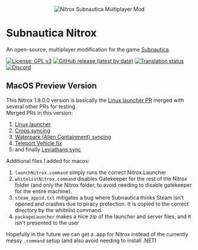 <p align="center">
    <img src="https://i.imgur.com/ofnNX5z.gif" alt="Nitrox Subnautica Multiplayer Mod" />
</p>

# Subnautica Nitrox
An open-source, multiplayer modification for the game <a href="https://unknownworlds.com/subnautica/">Subnautica</a>.

[![License: GPL v3](https://img.shields.io/badge/License-GPLv3-blue.svg)](https://www.gnu.org/licenses/gpl-3.0)
[![GitHub release (latest by date)](https://img.shields.io/github/v/release/SubnauticaNitrox/Nitrox)](https://github.com/SubnauticaNitrox/Nitrox/releases)
[![Translation status](https://hosted.weblate.org/widgets/subnauticanitrox/-/svg-badge.svg)](https://hosted.weblate.org/engage/subnauticanitrox/)
[![Discord](https://img.shields.io/discord/525437013403631617?logo=discord&logoColor=white)](https://discord.gg/E8B4X9s)

## MacOS Preview Version
This Nitrox 1.8.0.0 version is basically the [Linux launcher PR](https://github.com/SubnauticaNitrox/Nitrox/pull/1848) merged with several other PRs for testing.  
Merged PRs in this version:
1. [Linux launcher](https://github.com/SubnauticaNitrox/Nitrox/pull/1848)
2. [Crops syncing](https://github.com/SubnauticaNitrox/Nitrox/pull/2137)
3. [Waterpark (Alien Containment) syncing](https://github.com/SubnauticaNitrox/Nitrox/pull/2132)
4. [Teleport Vehicle fix](https://github.com/SubnauticaNitrox/Nitrox/pull/2111)
5. and finally [Leviathans sync](https://github.com/SubnauticaNitrox/Nitrox/pull/2106)

Additional files I added for macos:
1. `launchNitrox.command` simply runs the correct Nitrox.Launcher
2. `whitelistNitrox.command` disables Gatekeeper for the rest of the Nitrox folder (and only the Nitrox folder, to avoid needing to disable gatekeeper for the entire machine).
3. `steam_appid.txt` mitigates a bug where Subnautica thinks Steam isn't opened and crashes due to piracy protection. It is copied to the correct directory by the whitelist command.
4. `packageLauncher` makes a nice zip of the launcher and server files, and it isn't presented to the user

Hopefully in the future we can get a .app for Nitrox instead of the currently messy `.command` setup (and also avoid needing to install .NET)

